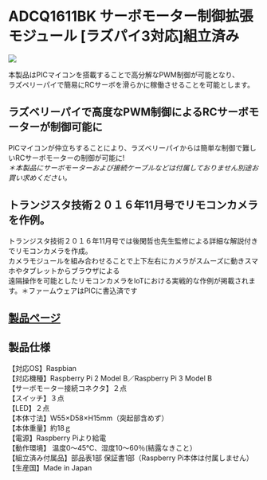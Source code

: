 # ADCQ1611BK サーボモーター制御拡張モジュール [ラズパイ3対応]組立済み

![](https://bit-trade-one.co.jp/wp/wp-content/uploads/2016/09/d6149ef36bf4fb95047bfd6e55db8a01.png)

本製品はPICマイコンを搭載することで高分解なPWM制御が可能となり、  
ラズペリーパイで簡易にRCサーボを滑らかに稼働させることを可能とします。  

## ラズベリーパイで高度なPWM制御によるRCサーボモーターが制御可能に

PICマイコンが仲立ちすることにより、ラズベリーパイからは簡単な制御で難しいRCサーボモーターの制御が可能に!  
*＊本製品にサーボモーターおよび接続ケーブルなどは付属しておりません別途お買い求めください。*  

## トランジスタ技術２０１６年11月号でリモコンカメラを作例。

トランジスタ技術２０１６年11月号では後閑哲也先生監修による詳細な解説付きでリモコンカメラを作成。  
カメラモジュールを組み合わせることで上下左右にカメラがスムーズに動きスマホやタブレットからブラウザによる  
遠隔操作を可能としたリモコンカメラをIoTにおける実戦的な作例が掲載されます。＊ファームウェアはPICに書込済です

## [製品ページ](https://bit-trade-one.co.jp/product/module/adcq1611bp/)

## 製品仕様

【対応OS】Raspbian  
【対応機種】Raspberry Pi 2 Model B／Raspberry Pi 3 Model B  
【サーボモーター接続コネクタ】２点  
【スイッチ】３点  
【LED】２点  
【本体寸法】W55×D58×H15mm（突起部含めず）  
【本体重量】約18ｇ  
【電源】Raspberry Piより給電  
【動作環境】 温度0～45℃、湿度10～60％(結露なきこと）  
【組立済み付属品】部品表1部 保証書1部（Raspberry Pi本体は付属しません）  
【生産国】Made in Japan  
